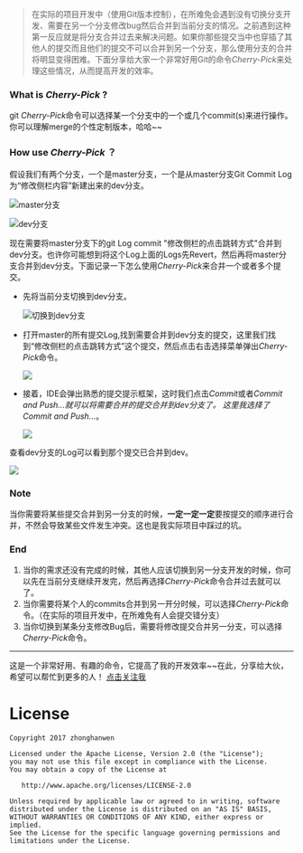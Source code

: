 > 在实际的项目开发中（使用Git版本控制），在所难免会遇到没有切换分支开发、需要在另一个分支修改bug然后合并到当前分支的情况。之前遇到这种第一反应就是将分支合并过去来解决问题。如果你那些提交当中也穿插了其他人的提交而且他们的提交不可以合并到另一个分支，那么使用分支的合并将明显变得困难。下面分享给大家一个非常好用Git的命令*Cherry-Pick*来处理这些情况，从而提高开发的效率。

### What is *Cherry-Pick* ?
git *Cherry-Pick*命令可以选择某一个分支中的一个或几个commit(s)来进行操作。你可以理解merge的个性定制版本，哈哈~~

### How use *Cherry-Pick* ？
假设我们有两个分支，一个是master分支，一个是从master分支Git Commit Log为“修改侧栏内容”新建出来的dev分支。

![master分支](http://7xrnko.com1.z0.glb.clouddn.com/git-cherry-pick/1.png)

![dev分支](http://7xrnko.com1.z0.glb.clouddn.com/git-cherry-pick/2.png) 

现在需要将master分支下的git Log commit "修改侧栏的点击跳转方式"合并到dev分支。也许你可能想到将这个Log上面的Logs先Revert，然后再将master分支合并到dev分支。下面记录一下怎么使用*Cherry-Pick*来合并一个或者多个提交。

- 先将当前分支切换到dev分支。

    ![切换到dev分支](http://7xrnko.com1.z0.glb.clouddn.com/git-cherry-pick/4.png)

- 打开master的所有提交Log,找到需要合并到dev分支的提交，这里我们找到“修改侧栏的点击跳转方式”这个提交，然后点击右击选择菜单弹出*Cherry-Pick*命令。

    ![](http://7xrnko.com1.z0.glb.clouddn.com/git-cherry-pick/8.png)

- 接着，IDE会弹出熟悉的提交提示框架，这时我们点击*Commit*或者*Commit and Push...*就可以将需要合并的提交合并到dev分支了。
这里我选择了*Commit and Push...*。

    ![](http://7xrnko.com1.z0.glb.clouddn.com/git-cherry-pick/6.png)

查看dev分支的Log可以看到那个提交已合并到dev。

   ![](http://7xrnko.com1.z0.glb.clouddn.com/git-cherry-pick/7.png)

### Note
当你需要将某些提交合并到另一分支的时候，**一定一定一定**要按提交的顺序进行合并，不然会导致某些文件发生冲突。这也是我实际项目中踩过的坑。

### End
1. 当你的需求还没有完成的时候，其他人应该切换到另一分支开发的时候，你可以先在当前分支继续开发完，然后再选择*Cherry-Pick*命令合并过去就可以了。
2. 当你需要将某个人的commits合并到另一开分时候，可以选择*Cherry-Pick*命令。（在实际的项目开发中，在所难免有人会提交错分支）
3. 当你切换到某条分支修改Bug后，需要将修改提交合并另一分支，可以选择*Cherry-Pick*命令。

---
这是一个非常好用、有趣的命令，它提高了我的开发效率~~在此，分享给大伙，希望可以帮忙到更多的人！
[点击关注我](https://github.com/zhonghanwen)

# License

    Copyright 2017 zhonghanwen
    
    Licensed under the Apache License, Version 2.0 (the "License");
    you may not use this file except in compliance with the License.
    You may obtain a copy of the License at
    
       http://www.apache.org/licenses/LICENSE-2.0
    
    Unless required by applicable law or agreed to in writing, software
    distributed under the License is distributed on an "AS IS" BASIS,
    WITHOUT WARRANTIES OR CONDITIONS OF ANY KIND, either express or implied.
    See the License for the specific language governing permissions and
    limitations under the License.
